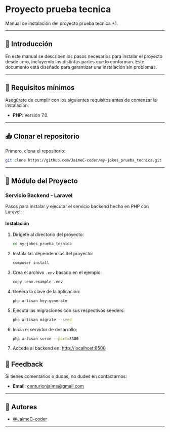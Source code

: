 
# Proyecto prueba tecnica   

Manual de instalación del proyecto prueba tecnica +1.

---

## 💬 Introducción  
En este manual se describen los pasos necesarios para instalar el proyecto desde cero, incluyendo las distintas partes que lo conforman. Este documento está diseñado para garantizar una instalación sin problemas.  

---

## 🔧 Requisitos mínimos  
Asegúrate de cumplir con los siguientes requisitos antes de comenzar la instalación:  

- **PHP**: Versión 7.0.

---

## 📥 Clonar el repositorio  
Primero, clona el repositorio:  

```bash
git clone https://github.com/JaimeC-coder/my-jokes_prueba_tecnica.git
```  

---

## 🚀 Módulo del Proyecto  



### Servicio Backend - Laravel  
Pasos para instalar y ejecutar el servicio backend hecho en PHP con Laravel:  

#### Instalación  
1. Dirígete al directorio del proyecto:  

   ```bash
   cd my-jokes_prueba_tecnica
   ```  

2. Instala las dependencias del proyecto:  

   ```bash
   composer install
   ```  

3. Crea el archivo `.env` basado en el ejemplo:  

   ```bash
   copy .env.example .env
   ```  

4. Genera la clave de la aplicación:  

   ```bash
   php artisan key:generate
   ```  

5. Ejecuta las migraciones con sus respectivos seeders:  

   ```bash
   php artisan migrate --seed
   ```  

6. Inicia el servidor de desarrollo:  

   ```bash
   php artisan serve --port=8500
   ```  

7. Accede al backend en: [http://localhost:8500](http://localhost:8500)  
 
  
## 📧 Feedback  
Si tienes comentarios o dudas, no dudes en contactarnos:  
- **Email**: [centurionjaime@gmail.com](mailto:centurionjaime@gmail.com)  

---

## 👥 Autores  
- [@JaimeC-coder](https://github.com/JaimeC-coder)  

---


